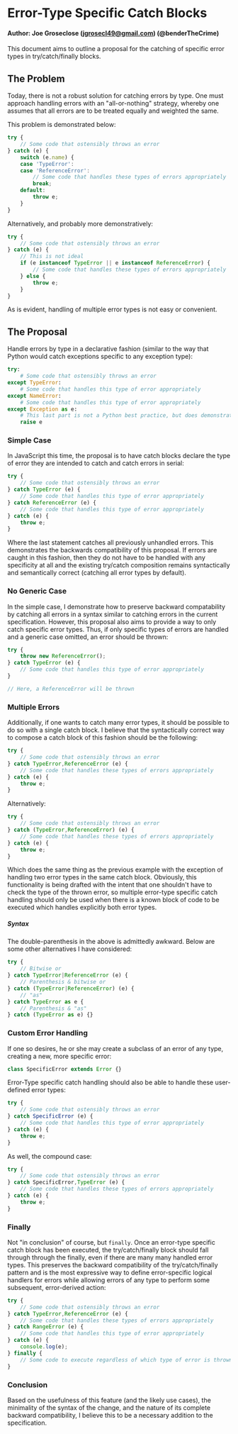 # Error-Type Specific Catch Blocks
#### Author: Joe Groseclose (jgrosecl49@gmail.com) (@benderTheCrime)
This document aims to outline a proposal for the catching of specific error types in try/catch/finally blocks.

## The Problem
Today, there is not a robust solution for catching errors by type. One must approach handling errors with an "all-or-nothing" strategy, whereby one assumes that all errors are to be treated equally and weighted the same.

This problem is demonstrated below:
```javascript
try {
    // Some code that ostensibly throws an error
} catch (e) {
    switch (e.name) {
    case 'TypeError':
    case 'ReferenceError':
        // Some code that handles these types of errors appropriately
        break;
    default:
        throw e;
    }
}
```

Alternatively, and probably more demonstratively:
```javascript
try {
    // Some code that ostensibly throws an error
} catch (e) {
    // This is not ideal
    if (e instanceof TypeError || e instanceof ReferenceError) {
        // Some code that handles these types of errors appropriately
    } else {
        throw e;
    }
}
```

As is evident, handling of multiple error types is not easy or convenient.

## The Proposal
Handle errors by type in a declarative fashion (similar to the way that Python would catch exceptions specific to any exception type):
```python
try:
    # Some code that ostensibly throws an error
except TypeError:
    # Some code that handles this type of error appropriately
except NameError:
    # Some code that handles this type of error appropriately
except Exception as e:
    # This last part is not a Python best practice, but does demonstrate the use case
    raise e
```

### Simple Case
In JavaScript this time, the proposal is to have catch blocks declare the type of error they are intended to catch and catch errors in serial:
```javascript
try {
    // Some code that ostensibly throws an error
} catch TypeError (e) {
    // Some code that handles this type of error appropriately
} catch ReferenceError (e) {
    // Some code that handles this type of error appropriately
} catch (e) {
    throw e;
}
```

Where the last statement catches all previously unhandled errors. This demonstrates the backwards compatibility of this proposal. If errors are caught in this fashion, then they do not have to be handled with any specificity at all and the existing try/catch composition remains syntactically and semantically correct (catching all error types by default).

### No Generic Case
In the simple case, I demonstrate how to preserve backward compatability by catching all errors in a syntax similar to catching errors in the current specification. However, this proposal also aims to provide a way to only catch specific error types. Thus, if only specific types of errors are handled and a generic case omitted, an error should be thrown:
```javascript
try {
    throw new ReferenceError();
} catch TypeError (e) {
    // Some code that handles this type of error appropriately
}

// Here, a ReferenceError will be thrown
```

### Multiple Errors
Additionally, if one wants to catch many error types, it should be possible to do so with a single catch block. I believe that the syntactically correct way to compose a catch block of this fashion should be the following:

```javascript
try {
    // Some code that ostensibly throws an error
} catch TypeError,ReferenceError (e) {
    // Some code that handles these types of errors appropriately
} catch (e) {
    throw e;
}
```

Alternatively:
```javascript
try {
    // Some code that ostensibly throws an error
} catch (TypeError,ReferenceError) (e) {
    // Some code that handles these types of errors appropriately
} catch (e) {
    throw e;
}
```

Which does the same thing as the previous example with the exception of handling two error types in the same catch block. Obviously, this functionality is being drafted with the intent that one shouldn't have to check the type of the thrown error, so multiple error-type specific catch handling should only be used when there is a known block of code to be executed which handles explicitly both error types.


##### Syntax
The double-parenthesis in the above is admittedly awkward. Below are some other alternatives I have considered:

```javascript
try {
    // Bitwise or
} catch TypeError|ReferenceError (e) {
    // Parenthesis & bitwise or
} catch (TypeError|ReferenceError) (e) {
    // "as"
} catch TypeError as e {
    // Parenthesis & "as"
} catch (TypeError as e) {}
```

### Custom Error Handling
If one so desires, he or she may create a subclass of an error of any type, creating a new, more specific error:
```javascript
class SpecificError extends Error {}
```

Error-Type specific catch handling should also be able to handle these user-defined error types:
```javascript
try {
    // Some code that ostensibly throws an error
} catch SpecificError (e) {
    // Some code that handles this type of error appropriately
} catch (e) {
    throw e;
}
```

As well, the compound case:
```javascript
try {
    // Some code that ostensibly throws an error
} catch SpecificError,TypeError (e) {
    // Some code that handles these types of errors appropriately
} catch (e) {
    throw e;
}
```

### Finally
Not "in conclusion" of course, but `finally`. Once an error-type specific catch block has been executed, the try/catch/finally block should fall through through the finally, even if there are many many handled error types. This preserves the backward compatibility of the try/catch/finally pattern and is the most expressive way to define error-specific logical handlers for errors while allowing errors of any type to perform some subsequent, error-derived action:
```javascript
try {
    // Some code that ostensibly throws an error
} catch TypeError,ReferenceError (e) {
    // Some code that handles these types of errors appropriately
} catch RangeError (e) {
    // Some code that handles this type of error appropriately
} catch (e) {
    console.log(e);
} finally {
    // Some code to execute regardless of which type of error is thrown
}
```


### Conclusion
Based on the usefulness of this feature (and the likely use cases), the minimality of the syntax of the change, and the nature of its complete backward compatibility, I believe this to be a necessary addition to the specification.  